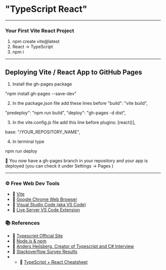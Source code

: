 # "TypeScript React"

---

### Your First Vite React Project

1.  npm create vite@latest
2.  React -> TypeScript
3.  npm i

---

## Deploying Vite / React App to GitHub Pages

1. Install the gh-pages package

"npm install gh-pages --save-dev"

2. In the package.json file add these lines before "build": "vite build",

"predeploy": "npm run build", "deploy": "gh-pages -d dist",

3. In the vite.config.js file add this line before plugins: [react()],

base: "/YOUR_REPOSITORY_NAME",

4. In terminal type

npm run deploy

🎉 You now have a gh-pages branch in your repository and your app is deployed
(you can check it under Settings -> Pages )

---

### ⚙ Free Web Dev Tools

- 🔗 [Vite](https://vitejs.dev/)
- 🔗 [Google Chrome Web Browser](https://google.com/chrome/)
- 🔗 [Visual Studio Code (aka VS Code)](https://code.visualstudio.com/)
- 🔗
  [Live Server VS Code Extension](https://marketplace.visualstudio.com/items?itemName=ritwickdey.LiveServer)

### 📚 References

- 🔗 [Typescript Official Site](https://www.typescriptlang.org/)
- 🔗 [Node.js & npm](https://nodejs.org/)
- 🔗
  [Anders Hejlsberg, Creator of Typescript and C# Interview](https://dev.to/destrodevshow/typescript-and-c-both-created-by-the-same-person-named-anders-hejlsberg-42g4)
- 🔗
  [Stackoverflow Survey Results](https://survey.stackoverflow.co/2022/#technology-most-popular-technologies)
- - 🔗
    [TypeScript + React Cheatsheet](https://github.com/typescript-cheatsheets/react)
